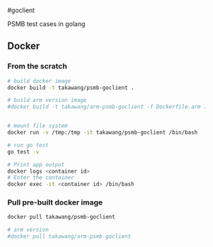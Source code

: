 #goclient

PSMB test cases in golang

## Docker

### From the scratch
```bash
# build docker image 
docker build -t takawang/psmb-goclient .

# build arm version image 
#docker build -t takawang/arm-psmb-goclient -f Dockerfile.arm .


# mount file system
docker run -v /tmp:/tmp -it takawang/psmb-goclient /bin/bash

# run go test
go test -v

# Print app output
docker logs <container id>
# Enter the container
docker exec -it <container id> /bin/bash
```

### Pull pre-built docker image
```bash
docker pull takawang/psmb-goclient

# arm version
#docker pull takawang/arm-psmb-goclient
```
